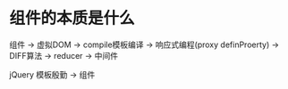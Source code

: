 # 组件的本质是什么
组件 -> 虚拟DOM -> compile模板编译 -> 响应式编程(proxy definProerty) -> DIFF算法 -> reducer -> 中间件

jQuery 模板殷勤 -> 组件